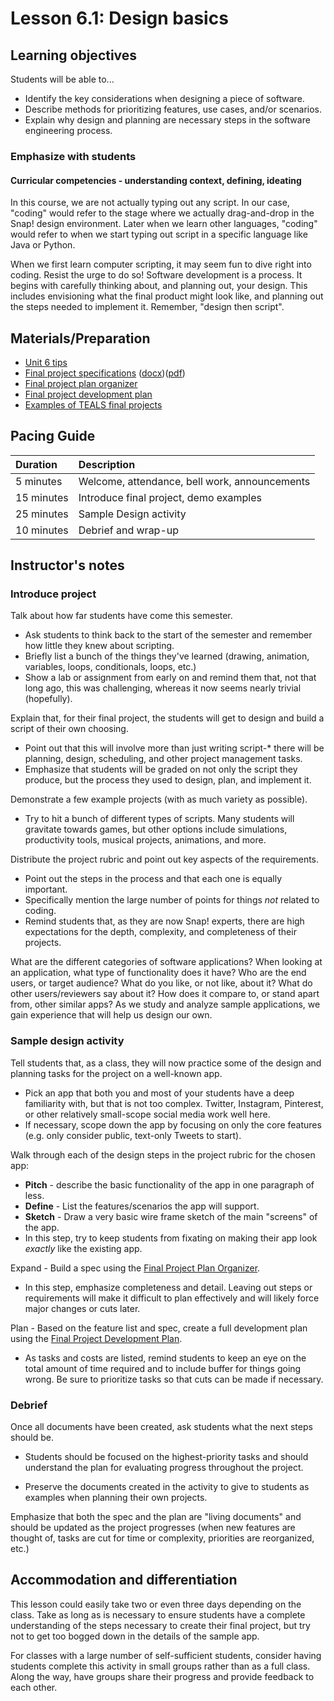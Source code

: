 # Lesson 6.1: Design basics

## Learning objectives

Students will be able to...

* Identify the key considerations when designing a piece of software.
* Describe methods for prioritizing features, use cases, and/or scenarios.
* Explain why design and planning are necessary steps in the software engineering process.

### Emphasize with students

#### Curricular competencies - understanding context, defining, ideating

In this course, we are not actually typing out any script.  In our case, "coding" would refer to the stage where we actually drag-and-drop in the Snap! design environment.   Later when we learn other languages, "coding" would refer to when we start typing out script in a specific language like Java or Python.

When we first learn computer scripting, it may seem fun to dive right into coding.  Resist the urge to do so!
Software development is a process.  It begins with carefully thinking about, and planning out, your design.  This includes envisioning what the final product might look like, and planning out the steps needed to implement it.    Remember,  "design then script".  

## Materials/Preparation

* [Unit 6 tips](unit_6_tips.md)
* [Final project specifications][] ([docx][])([pdf][])
* [Final project plan organizer][]
* [Final project development plan][]
* [Examples of TEALS final projects](https://youtu.be/aV6LFVXxd34)

## Pacing Guide

| Duration  | Description                                   |
| :--------- | :-------------------------------------- |
| 5 minutes | Welcome, attendance, bell work, announcements |
| 15 minutes | Introduce final project, demo examples |
| 25 minutes | Sample Design activity |
| 10 minutes | Debrief and wrap-up|

## Instructor's notes

### Introduce project

Talk about how far students have come this semester.

* Ask students to think back to the start of the semester and remember how little they knew about scripting.
* Briefly list a bunch of the things they've learned (drawing, animation, variables, loops, conditionals, loops, etc.)
* Show a lab or assignment from early on and remind them that, not that long ago, this was challenging, whereas it now seems nearly trivial (hopefully).

Explain that, for their final project, the students will get to design and build a script of their own choosing.

* Point out that this will involve more than just writing script-* there will be planning, design, scheduling, and other project management tasks.
* Emphasize that students will be graded on not only the script they produce, but the process they used to design, plan, and implement it.

Demonstrate a few example projects (with as much variety as possible).
  
* Try to hit a bunch of different types of scripts.  Many students will gravitate towards games, but other options include simulations, productivity tools, musical projects, animations, and more.

Distribute the project rubric and point out key aspects of the requirements.

* Point out the steps in the process and that each one is equally important.
* Specifically mention the large number of points for things _not_ related to coding.
* Remind students that, as they are now Snap! experts, there are high expectations for the depth, complexity, and completeness of their projects.

 What are the different categories of software applications?  When looking at an application, what type of functionality does it have?  Who are the end users, or target audience?  What do you like, or not like, about it?  What do other users/reviewers say about it?  How does it compare to, or stand apart from, other similar apps? As we study and analyze sample applications, we gain experience that will help us design our own.

### Sample design activity

Tell students that, as a class, they will now practice some of the design and planning tasks for the project on a well-known app.

* Pick an app that both you and most of your students have a deep familiarity with, but that is not too complex.  Twitter, Instagram, Pinterest, or other relatively small-scope social media work well here.
* If necessary, scope down the app by focusing on only the core features (e.g. only consider public, text-only Tweets to start).

Walk through each of the design steps in the project rubric for the chosen app:

* **Pitch** - describe the basic functionality of the app in one paragraph of less.
* **Define** - List the features/scenarios the app will support.
* **Sketch** - Draw a very basic wire frame sketch of the main "screens" of the app.
* In this step, try to keep students from fixating on making their app look _exactly_ like the existing app.

Expand - Build a spec using the [Final Project Plan Organizer][].

* In this step, emphasize completeness and detail.  Leaving out steps or requirements will make it difficult to plan effectively and will likely force major changes or cuts later.

Plan - Based on the feature list and spec, create a full development plan using the [Final Project Development Plan][].

* As tasks and costs are listed, remind students to keep an eye on the total amount of time required and to include buffer for things going wrong.  Be sure to prioritize tasks so that cuts can be made if necessary.

### Debrief

Once all documents have been created, ask students what the next steps should be.

* Students should be focused on the highest-priority tasks and should understand the plan for evaluating progress throughout the project.

* Preserve the documents created in the activity to give to students as examples when planning their own projects.

Emphasize that both the spec and the plan are "living documents" and should be updated as the project progresses (when new features are thought of, tasks are cut for time or complexity, priorities are reorganized, etc.)

## Accommodation and differentiation

This lesson could easily take two or even three days depending on the class.  Take as long as is necessary to ensure students have a complete understanding of the steps necessary to create their final project, but try not to get too bogged down in the details of the sample app.

For classes with a large number of self-sufficient students, consider having students complete this activity in small groups rather than as a full class.  Along the way, have groups share their progress and provide feedback to each other.

[Final Project Plan Organizer]: https://github.com/TEALSK12/introduction-to-computer-science/blob/master/Unit%206%20Word/Final%20Project%20Plan%20Organizer.docx?raw=true
[Final Project Development Plan]: https://github.com/TEALSK12/introduction-to-computer-science/blob/master/Unit%206%20Word/Final%20Project%20Development%20Plan.docx?raw=true
[Final Project Specifications]: project_6.md
[docx]: https://github.com/TEALSK12/introduction-to-computer-science/blob/master/Projects/Projects%20Word/Project%206%20Final%20Project.docx?raw=true
[pdf]: https://github.com/TEALSK12/introduction-to-computer-science/blob/master/Projects/Projects%20PDF/Project%206%20Final%20Project.pdf?raw=true
